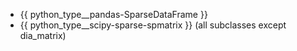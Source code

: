 
- {{ python_type__pandas-SparseDataFrame }}
- {{ python_type__scipy-sparse-spmatrix }} (all subclasses except dia_matrix)
